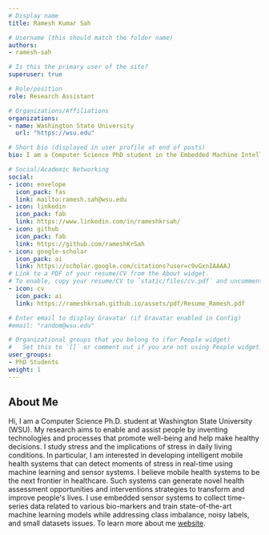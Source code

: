 ```yaml
---
# Display name
title: Ramesh Kumar Sah

# Username (this should match the folder name)
authors:
- ramesh-sah

# Is this the primary user of the site?
superuser: true

# Role/position
role: Research Assistant

# Organizations/Affiliations
organizations:
- name: Washington State University
  url: "https://wsu.edu"

# Short bio (displayed in user profile at end of posts)
bio: I am a Computer Science PhD student in the Embedded Machine Intelligence Laboratory (EMIL) at Washington State University, Pullman.

# Social/Academic Networking
social:
- icon: envelope
  icon_pack: fas
  link: mailto:ramesh.sah@wsu.edu
- icon: linkedin
  icon_pack: fab
  link: https://www.linkedin.com/in/rameshkrsah/
- icon: github
  icon_pack: fab
  link: https://github.com/rameshKrSah
- icon: google-scholar
  icon_pack: ai
  link: https://scholar.google.com/citations?user=c9vGxnIAAAAJ
# Link to a PDF of your resume/CV from the About widget.
# To enable, copy your resume/CV to `static/files/cv.pdf` and uncomment the lines below.  
- icon: cv
  icon_pack: ai
  link: https://rameshkrsah.github.io/assets/pdf/Resume_Ramesh.pdf

# Enter email to display Gravatar (if Gravatar enabled in Config)
#email: "random@wsu.edu"

# Organizational groups that you belong to (for People widget)
#   Set this to `[]` or comment out if you are not using People widget.
user_groups:
- PhD Students
weight: 1
---
```

## About Me

Hi, I am a Computer Science Ph.D. student at Washington State University (WSU). My research aims to enable and assist people by inventing technologies and processes that promote well-being and help make healthy decisions. I study stress and the implications of stress in daily living conditions. In particular, I am interested in developing intelligent mobile health systems that can detect moments of stress in real-time using machine learning and sensor systems. I believe mobile health systems to be the next frontier in healthcare. Such systems can generate novel health assessment opportunities and interventions strategies to transform and improve people's lives. I use embedded sensor systems to collect time-series data related to various bio-markers and train state-of-the-art machine learning models while addressing class imbalance, noisy labels, and small datasets issues. To learn more about me [website](https://rameshkrsah.github.io/).
